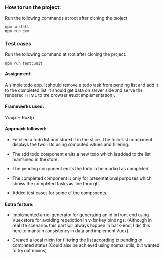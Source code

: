 ### How to run the project:
Run the following commands at root after cloning the project.
```
npm install
npm run dev
```
### Test cases
Run the following command at root after cloning the project.

```
npm run test:unit
```

#### Assignment:

A simple todo app. It should remove a todo task from pending list and add it to the completed list. it should get data on server side and serve the rendered HTML to the browser (Nuxt implementation).

#### Frameworks used: 
  Vuejs + Nuxtjs

#### Approach followed:
+  Fetched a todo list and stored it in the store. The todo-list component displays the two lists using computed values and filtering.

+  The add todo component emits a new todo which is added to the list mantained in the store.
 
+  The pending component emits the todo to be marked as completed.
 
+  The completed component is only for presentational purposes which shows the completed tasks as line through.
 
+  Added test cases for some of the components.
  
#### Extra feature:
+ Implemented an id-generator for generating an id in front end using Vuex store for avoiding repetiotion in v-for key bindings. (Although in real life scenarios this part will always happen in back-end, I did this here to mantain consistency in data and implement Vuex).
  
+ Created a local mixin for filtering the list according to pending or completed status (Could also be achieved using normal utils, but wanted to try out mixins).
  
